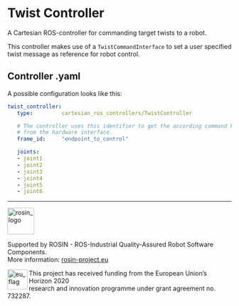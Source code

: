 # Twist Controller

A Cartesian ROS-controller for commanding target twists to a robot.

This controller makes use of a `TwistCommandInterface` to set a user specified
twist message as reference for robot control.

## Controller .yaml
A possible configuration looks like this:

```yaml
twist_controller:
   type:         cartesian_ros_controllers/TwistController

   # The controller uses this identifier to get the according command handle
   # from the hardware interface.
   frame_id:     "endpoint_to_control"

   joints:
   - joint1
   - joint2
   - joint3
   - joint4
   - joint5
   - joint6
```

***
<!-- 
    ROSIN acknowledgement from the ROSIN press kit
    @ https://github.com/rosin-project/press_kit
-->

<a href="http://rosin-project.eu">
  <img src="http://rosin-project.eu/wp-content/uploads/rosin_ack_logo_wide.png" 
       alt="rosin_logo" height="60" >
</a>

Supported by ROSIN - ROS-Industrial Quality-Assured Robot Software Components.  
More information: <a href="http://rosin-project.eu">rosin-project.eu</a>

<img src="http://rosin-project.eu/wp-content/uploads/rosin_eu_flag.jpg" 
     alt="eu_flag" height="45" align="left" >  

This project has received funding from the European Union’s Horizon 2020  
research and innovation programme under grant agreement no. 732287. 
